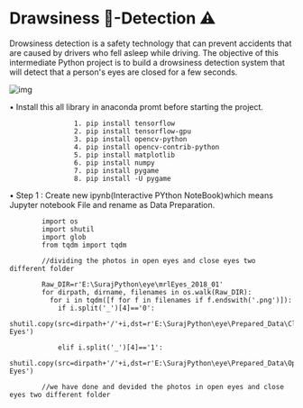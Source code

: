 # Drawsiness 🥱-Detection ⚠️
Drowsiness detection is a safety technology that can prevent accidents that are caused by drivers who fell asleep while driving. The objective of this intermediate Python project is to build a drowsiness detection system that will detect that a person's eyes are closed for a few seconds.



![img](https://user-images.githubusercontent.com/101108540/171376466-235c00aa-d25e-49bb-8562-863b780fbc4c.jpeg)


• Install this all library in anaconda promt before starting the project. 


                    1. pip install tensorflow
                    2. pip install tensorflow-gpu
                    3. pip install opencv-python
                    4. pip install opencv-contrib-python
                    5. pip install matplotlib
                    6. pip install numpy
                    7. pip install pygame
                    8. pip install -U pygame
                    
                    

• Step 1 : Create new ipynb(Interactive PYthon NoteBook)which means Jupyter notebook File and rename as Data Preparation.



            import os
            import shutil
            import glob
            from tqdm import tqdm
            
            //dividing the photos in open eyes and close eyes two different folder
            
            Raw_DIR=r'E:\SurajPython\eye\mrlEyes_2018_01'
            for dirpath, dirname, filenames in os.walk(Raw_DIR):
              for i in tqdm([f for f in filenames if f.endswith('.png')]):
                if i.split('_')[4]=='0':
                  shutil.copy(src=dirpath+'/'+i,dst=r'E:\SurajPython\eye\Prepared_Data\Close Eyes')
            
                elif i.split('_')[4]=='1':
                  shutil.copy(src=dirpath+'/'+i,dst=r'E:\SurajPython\eye\Prepared_Data\Open Eyes')
                  
            //we have done and devided the photos in open eyes and close eyes two different folder
      
